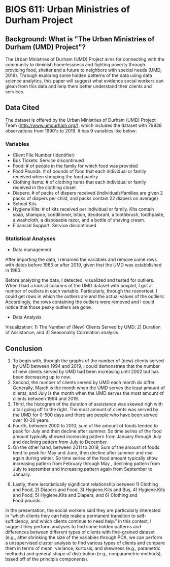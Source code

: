 # BIOS 611: Urban Ministries of Durham Project

## Background: What is "The Urban Ministries of Durham (UMD) Project"?
The Urban Ministries of Durham (UMD) Project aims for connecting with the community to diminish homelessness and fighting poverty through providing food, shelter and a future to neighbors with special needs (UMD, 2019). Through exploring some hidden patterns of the data using data science analytics, this paper will suggest what evidence social workers can glean from this data and help them better understand their clients and services.

## Data Cited
The dataset is offered by the Urban Ministries of Durham (UMD) Project Team (http://www.umdurham.org/), which includes the dataset with 79838 observations from 1990's to 2019. It has 9 variables like below: 

### Variables
* Client File Number (Identifier)
* Bus Tickets: Service discontinued
* Food: # of people in the family for which food was provided
* Food Pounds: # of pounds of food that each individual or family received when shopping the food pantry
* Clothing Items: # of clothing items that each individual or family received in the clothing closet
* Diapers: # of packs of diapers received (individuals/families are given 2 packs of diapers per child, and packs contain 22 diapers on average)
* School Kits
* Hygiene Kits: # of kits received per individual or family. Kits contain soap, shampoo, conditioner, lotion, deodorant, a toothbrush, toothpaste, a washcloth, a disposable razor, and a bottle of shaving cream.
* Financial Support: Service discontinued

### Statistical Analyses

* Data management

After importing the data, I renamed the variables and remove some rows with dates before 1983 or after 2019, given that the UMD was estabblished in 1983.

Before analyzing the data, I detected, visualized and tested for outliers. When I had a look at columns of the UMD dataset with boxplot, I got a number of outliers in each variable. Particularly, through the rosnertest, I could get rows in which the outliers are and the actual values of the outliers. Accordingly, the rows containing the outliers were removed and I could notice that those pesky outliers are gone.

* Data Analysis

Visualization: 1) The Number of (New) Clients Served by UMD; 2) Duration of Assistance; and 3) Seasonality
Correlation analysis

## Conclusion

1. To begin with, through the graphs of the number of (new) clients served by UMD between 1994 and 2019, I could demonstrate that the number of new clients served by UMD had been increasing until 2002 but has been decreasing up to now.
2. Second, the number of clients served by UMD each month do differ. Generally, March is the month when the UMD serves the least amount of clients, and July is the month when the UMD serves the most amount of clients between 1994 and 2019.
3. Third, the histogram of the duration of assistance was skewed righ with a tail going off to the right. The most amount of clients was served by the UMD for 0-500 days and there are people who have been served over 10-20 years. 
4. Fourth, between 2000 to 2010, sum of the amount of foods tended to peak for July and then decline after summer. So time series of the food amount typically showed increasing pattern from January through July and declining pattern from July to December.
5. On the other hand, between 2011 to 2019, Sum of the amount of foods tend to peak for May and June, then decline after summer and rise again during winter. So time series of the food amount typically show increasing pattern from February through May , declining pattern from July to september and increasing pattern again from September to January.
6) Lastly, there isstatistically significant relationship between 1) Clothing and Food, 2) Diapers and Food, 3) Hygiene.Kits and Bus, 4) Hygiene.Kits and Food, 5) Hygiene.Kits and Diapers, and 6) Clothing and Food.pounds. 

In the presentation, the social workers said they are particularly interested in “which clients they can help make a permanent transition to self-sufficiency, and which clients continue to need help.” In this context, I suggest they perform analyses to find some hidden patterns and differences between different types of clients with fine-grained dataset (e.g., after shrinking the size of the variables through PCA, we can perform a unsupervised cluster analysis to find various types of clients and compare them in terms of mean, variance, kurtosis, and skewness (e.g., parametric methods) and general shape of distribution (e.g., nonparametric methods), based off of the principle components).